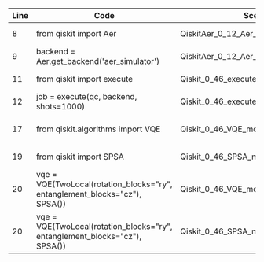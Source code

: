 | Line | Code | Scenario Id | Scenario | Artifact | Refactoring |
|---|---|---|---|---|---|
| 8 | from qiskit import Aer | QiskitAer_0_12_Aer_import | Deprecation -> Importing Aer directly for backends is no longer recommended. | Aer | from qiskit_aer import AerSimulator |
| 9 | backend = Aer.get_backend('aer_simulator') | QiskitAer_0_12_Aer_get_backend_deprecated | Deprecation -> `Aer.get_backend()` is deprecated. | Aer.get_backend | backend = AerSimulator() |
| 11 | from qiskit import execute | Qiskit_0_46_execute_import_deprecated | Deprecation -> Importing `execute` function is deprecated. | execute | |
| 12 | job = execute(qc, backend, shots=1000) | Qiskit_0_46_execute_function_deprecated | Deprecation -> The `execute` function is deprecated. | execute | job = backend.run(qc, shots=1000) |
| 17 | from qiskit.algorithms import VQE | Qiskit_0_46_VQE_module_moved | Module Restructuring -> `VQE` moved to `qiskit.algorithms.minimum_eigensolvers`. | VQE | from qiskit.algorithms.minimum_eigensolvers import VQE |
| 19 | from qiskit import SPSA | Qiskit_0_46_SPSA_module_moved | Module Restructuring -> `SPSA` optimizer moved to `qiskit.algorithms.optimizers`. | SPSA | from qiskit.algorithms.optimizers import SPSA |
| 20 | vqe = VQE(TwoLocal(rotation_blocks="ry", entanglement_blocks="cz"), SPSA()) | Qiskit_0_46_VQE_module_moved | Module Restructuring -> `VQE` class now imported from `qiskit.algorithms.minimum_eigensolvers`. | VQE | |
| 20 | vqe = VQE(TwoLocal(rotation_blocks="ry", entanglement_blocks="cz"), SPSA()) | Qiskit_0_46_SPSA_module_moved | Module Restructuring -> `SPSA` class now imported from `qiskit.algorithms.optimizers`. | SPSA | |